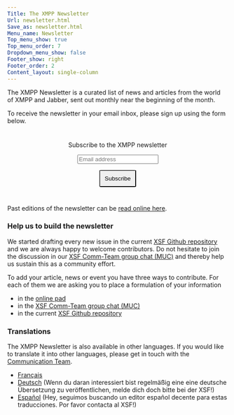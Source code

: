 ```yaml
---
Title: The XMPP Newsletter
Url: newsletter.html
Save_as: newsletter.html
Menu_name: Newsletter
Top_menu_show: true 
Top_menu_order: 7
Dropdown_menu_show: false
Footer_show: right
Footer_order: 2
Content_layout: single-column
---
```


The XMPP Newsletter is a curated list of news and articles from the world of XMPP and Jabber,
sent out monthly near the beginning of the month.

To receive the newsletter in your email inbox, please sign up using the form below.

<form style="padding: 10px; text-align:center; margin-bottom: 30px;"
      action="https://tinyletter.com/xmpp" method="post" target="popupwindow"
      onsubmit="window.open('https://tinyletter.com/xmpp', 'popupwindow',
      'scrollbars=yes,width=800,height=600');return true">
<p><label for="tlemail">Subscribe to the XMPP newsletter</label></p>
<p><input type="text" placeholder="Email address" name="email" id="tlemail" /></p>
<input type="hidden" value="1" name="embed"/>
<input type="submit" style="padding: 10px; border-radius: 5%" value="Subscribe" />
</form>
          
Past editions of the newsletter can be [read online here](/category/newsletter.html).

### Help us to build the newsletter

We started drafting every new issue in the current [XSF Github repository](https://github.com/xsf/xmpp.org/milestone/3) and we are always happy to welcome contributors. Do not hesitate to join the discussion in our [XSF Comm-Team group chat (MUC)](xmpp:commteam@muc.xmpp.org?join) and thereby help us sustain this as a community effort.

To add your article, news or event you have three ways to contribute. For each of them we are asking you to place a formulation of your information
- in the [online pad](https://yopad.eu/p/xmpp-newsletter-365days)
- in the [XSF Comm-Team group chat (MUC)](xmpp:commteam@muc.xmpp.org?join)
- in the current [XSF Github repository](https://github.com/xsf/xmpp.org/milestone/3)

### Translations

The XMPP Newsletter is also available in other languages. If you would like to translate it into other languages, please get in touch with the [Communication Team](https://wiki.xmpp.org/web/CommTeam).

* [Français](https://news.jabberfr.org/category/newsletter/)
* [Deutsch](https://www.jabber.de/) (Wenn du daran interessiert bist regelmäßig eine eine deutsche Übersetzung zu veröffentlichen, melde dich doch bitte bei der XSF!)
* [Español](https://www.jabber.de/) (Hey, seguimos buscando un editor español decente para estas traducciones. Por favor contacta al XSF!)
